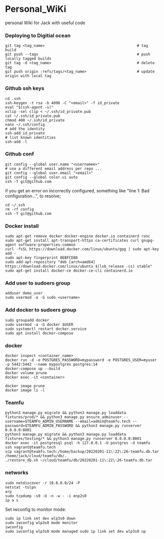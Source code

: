 # Personal_WiKi
personal Wiki for Jack with useful code

### Deploying to Digitial ocean
```shell
git tag <tag_name>                                          # tag build
git push --tags                                             # push locally tagged builds
git tag -d <tag_name>                                       # delete tag
git push origin :refs/tags/<tag_name>                       # update origin with local tag
```

### Github ssh keys

```
cd .ssh
ssh-keygen -t rsa -b 4096 -C "<email>" -f id_private
eval "$(ssh-agent -s)"
xclip -sel clip < ~/.ssh/id_private.pub
cat ~/.ssh/id_private.pub
chmod 400 ~/.ssh/id_private
nano ~/.ssh/config
# add the identity
ssh-add id_private
# list known identities
ssh-add -l
```
### Github conf
```
git config --global user.name "<usernamee>"
# use a different email address per repo ...
git config --global user.email "<email>"
git config --global color.ui auto
ssh -T git@github.com
```
if you get an error on incorrectly configured, something like "line 1: Bad configuration...",
to resolve;
```
cd ~/.ssh
rm -rf config
ssh -T git@github.com
```


### Docker install
```
sudo apt-get remove docker docker-engine docker.io containerd runc
sudo apt-get install apt-transport-https ca-certificates curl gnupg-agent software-properties-common
curl -fsSL https://download.docker.com/linux/ubuntu/gpg | sudo apt-key add -
sudo apt-key fingerprint 0EBFCD88
sudo add-apt-repository "deb [arch=amd64] https://download.docker.com/linux/ubuntu $(lsb_release -cs) stable"
sudo apt-get install docker-ce docker-ce-cli containerd.io
```
### Add user to sudoers group
```
adduser demo_user
sudo usermod -a -G sudo <username>
```
### Add docker to sudoers group
```
sudo groupadd docker
sudo usermod -a -G docker $USER
sudo systemctl restart docker.service
sudo apt install docker-compose
```
### docker
```
docker inspect <container_name>
docker run -d -e POSTGRES_PASSWORD=mypassword -e POSTGRES_USER=myuser -p 5442:5442 --name mypostgres postgres:14
docker-compose up --build
docker volume prune
docker exec -it <container>

docker image prune
docker image ls -l
```

### Teamfu
```
python3 manage.py migrate && python3 manage.py loaddata fixtures/prod/* && python3 manage.py ensure_adminuser --username=$TEAMFU_ADMIN_USERNAME --email=admin@teamfu.tech --password=$TEAMFU_ADMIN_PASSWORD && python3 manage.py runserver 0.0.0.0:8001
python3 manage.py migrate && python3 manage.py loaddata fixtures/testing/* && python3 manage.py runserver 0.0.0.0:8001
docker exec -it postgresql psql -h 127.0.0.1 -U postgres -d teamfu 
ssh vagrant@teamfu.tech
scp vagrant@teamfu.tech:/home/backup/20220201-11\:22\:26-teamfu.db.tar /home/jack/cloud/teamfu/db/.
./restore_db.sh ~/cloud/teamfu/db/20220201-11\:22\:26-teamfu.db.tar 
```

### networks
```
sudo netdiscover -r 10.0.0.0/24 -P
netstat -tulpn
arp
sudo tcpdump -s0 -U -n -w - -i enp2s0
ip a s
```


Set iwconfig to monitor mode:
```
sudo ip link set dev wlp3s0 down
sudo iwconfig wlp3s0 mode monitor
iwconfig
sudo iwconfig wlp3s0 mode managed sudo ip link set dev wlp3s0 up
```
